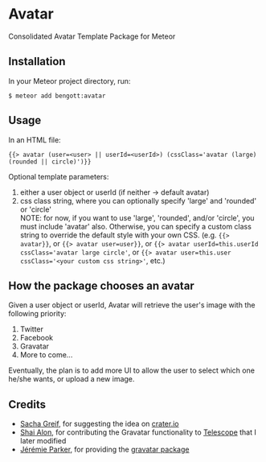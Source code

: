 Avatar
=============

Consolidated Avatar Template Package for Meteor

Installation
------------
In your Meteor project directory, run:  
```
$ meteor add bengott:avatar
```
Usage 
-----
In an HTML file:
```
{{> avatar (user=<user> || userId=<userId>) (cssClass='avatar (large) (rounded || circle)')}}
```
Optional template parameters:
  1. either a user object or userId (if neither -> default avatar)
  2. css class string, where you can optionally specify 'large' and 'rounded' or 'circle'  
  NOTE: for now, if you want to use 'large', 'rounded', and/or 'circle', you must include 'avatar' also. Otherwise, you can specify a custom class string to override the default style with your own CSS. (e.g. `{{> avatar}}`, or `{{> avatar user=user}}`, or `{{> avatar userId=this.userId cssClass='avatar large circle'`, or `{{> avatar user=this.user cssClass='<your custom css string>'`, etc.)

How the package chooses an avatar
---------------------------------
Given a user object or userId, Avatar will retrieve the user's image with the following priority:
  1. Twitter
  2. Facebook
  3. Gravatar
  4. More to come...

Eventually, the plan is to add more UI to allow the user to select which one he/she wants, or upload a new image.

Credits
-------
- [Sacha Greif](@SachaG), for suggesting the idea on [crater.io](http://crater.io/posts/BfMsgzs5AzEdp6Byu)
- [Shai Alon](@shaialon), for contributing the Gravatar functionality to  [Telescope](https://github.com/TelescopeJS/Telescope) that I later modified
- [Jérémie Parker](@p-j), for providing the [gravatar package](https://github.com/p-j/meteor-gravatar)
